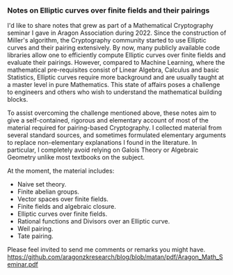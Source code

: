 ### Notes on Elliptic curves over finite fields and their pairings

I'd like to share notes that grew as part of a Mathematical Cryptography seminar I gave in Aragon Association during 2022. 
Since the construction of Miller's algorithm, the Cryptography community started to use Elliptic curves and their pairing extensively. 
By now, many publicly available code libraries allow one to efficiently compute Elliptic curves over finite fields and evaluate their pairings.
However, compared to Machine Learning, where the mathematical pre-requisites consist of Linear Algebra, Calculus and basic Statistics, Elliptic curves require more background and are usually taught at a master level in pure Mathematics. This state of affairs poses a challenge to engineers and others who wish to understand the mathematical building blocks. 

To assist overcoming the challenge mentioned above, these notes aim to give a self-contained, rigorous and elementary account of most of the material required for pairing-based Cryptography. I collected material from several standard sources, and sometimes formulated elementary arguments to replace non-elementary explanations I found in the literature. 
In particular, I completely avoid relying on Galois Theory or Algebraic Geometry unlike most textbooks on the subject. 

At the moment, the material includes: 

* Naive set theory.
* Finite abelian groups.
* Vector spaces over finite fields.
* Finite fields and algebraic closure.
* Elliptic curves over finite fields.
* Rational functions and Divisors over an Elliptic curve.
* Weil pairing.
* Tate pairing.

Please feel invited to send me comments or remarks you might have.
https://github.com/aragonzkresearch/blog/blob/matan/pdf/Aragon_Math_Seminar.pdf
